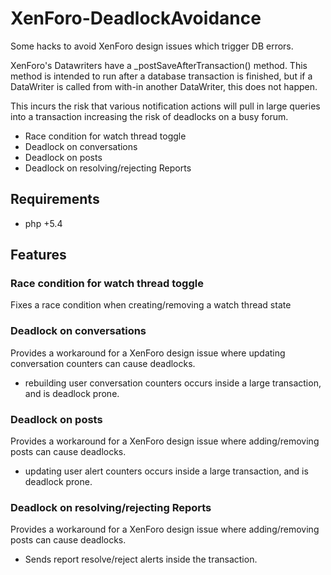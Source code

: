# XenForo-DeadlockAvoidance

Some hacks to avoid XenForo design issues which trigger DB errors.

XenForo's Datawriters have a _postSaveAfterTransaction() method. This method is intended to run after a database transaction is finished, but if a DataWriter is called from with-in another DataWriter,  this does not happen. 

This incurs the risk that various notification actions will pull in large queries into a transaction increasing the risk of deadlocks on a busy forum.

- Race condition for watch thread toggle
- Deadlock on conversations
- Deadlock on posts
- Deadlock on resolving/rejecting Reports

## Requirements
- php +5.4

## Features

### Race condition for watch thread toggle

Fixes a race condition when creating/removing a watch thread state

### Deadlock on conversations

Provides a workaround for a XenForo design issue where updating conversation counters can cause deadlocks.
- rebuilding user conversation counters occurs inside a large transaction, and is deadlock prone.

### Deadlock on posts

Provides a workaround for a XenForo design issue where adding/removing posts can cause deadlocks.
- updating user alert counters occurs inside a large transaction, and is deadlock prone.

### Deadlock on resolving/rejecting Reports
Provides a workaround for a XenForo design issue where adding/removing posts can cause deadlocks.
- Sends report resolve/reject alerts inside the transaction.
